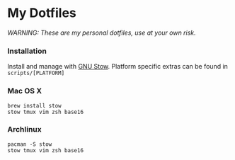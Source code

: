 # My Dotfiles

*WARNING: These are my personal dotfiles, use at your own risk.*

### Installation
Install and manage with [GNU Stow](https://www.gnu.org/software/stow/).
Platform specific extras can be found in `scripts/[PLATFORM]`

### Mac OS X
```shell
brew install stow
stow tmux vim zsh base16
```

### Archlinux
```shell
pacman -S stow
stow tmux vim zsh base16
```
